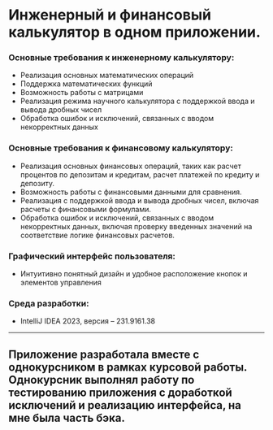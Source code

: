 # Инженерный и финансовый калькулятор в одном приложении.

### Основные требования к инженерному калькулятору:
- Реализация основных математических операций
- Поддержка математических функций
- Возможность работы с матрицами
- Реализация режима научного калькулятора с поддержкой ввода и вывода дробных чисел
- Обработка ошибок и исключений, связанных с вводом некорректных данных

### Основные требования к финансовому калькулятору:
- Реализация основных финансовых операций, таких как расчет процентов по депозитам и кредитам, расчет платежей по кредиту и депозиту.
- Возможность работы с финансовыми данными для сравнения.
- Реализация с поддержкой ввода и вывода дробных чисел, включая расчеты с финансовыми формулами.
- Обработка ошибок и исключений, связанных с вводом некорректных данных, включая проверку введенных значений на соответствие логике финансовых расчетов.

### Графический интерфейс пользователя:
- Интуитивно понятный дизайн и удобное расположение кнопок и элементов управления

### Среда разработки: 
- IntelliJ IDEA 2023, версия – 231.9161.38



------------------------------------------------------------------
## Приложение разработала вместе с однокурсником в рамках курсовой работы. Однокурсник выполнял работу по тестированию приложения с доработкой исключений и реализацию интерфейса, на мне была часть бэка.

